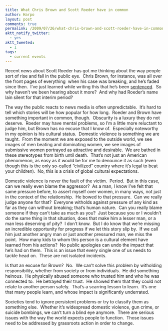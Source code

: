 ```yaml
---
title: What Chris Brown and Scott Roeder have in common
author: Harpo
layout: post
comments: true
permalink: /2009/07/26/what-chris-brown-and-scott-roeder-have-in-common/
aktt_notify_twitter:
  - yes
aktt_tweeted:
  - 1
tags:
  - current events
---
```

Recent news about Scott Roeder has got me thinking about the way people sort of rise and fall in the public eye.  Chris Brown, for instance, was all over the front pages of everything  when his case was breaking, and he&#8217;s faded since then.  I&#8217;ve just learned while writing this that he&#8217;s been <a href="http://en.wikipedia.org/wiki/Chris_Brown_(entertainer)#2009.E2.80.93present:_Graffiti_and_domestic_violence_case" target="_blank">sentenced</a>.  So why haven&#8217;t we been hearing about it more?  And why had Roeder&#8217;s name lain silent for that interim period?

The way the public reacts to news media is often unpredictable.  It&#8217;s hard to tell which stories will be how popular for how long.  Roeder and Brown have something important in common, though.  Obscurity is a luxury they do not deserve.  Roeder may have mental problems, so I&#8217;m a little more reluctant to judge him, but Brown has no excuse that I know of.  Especially noteworthy in my opinion is his cultural status.  Domestic violence is something we are taught.  From the moment we are exposed to the outside world, we see images of men beating and dominating women, we see images of submissive women portrayed as attractive and desirable.  We are bathed in these stereotypes from birth until death.  That&#8217;s not just an American phenomenon, as easy as it would be for me to denounce it as such (even though this is the only so-called &#8220;civilized&#8221; country where it&#8217;s legal to beat your children).  No, this is a crisis of global cultural expectations.

Domestic violence is never the fault of the victim.  Period.  But in this case, can we really even blame the aggressor?  As a man, I know I&#8217;ve felt that same pressure before, to assert myself over women, in many ways, not just in the context of the relationship.  He bowed to that pressure.  Can we really judge anyone for that?  Everyone witholds against pressure of any kind as far as they can without breaking; that&#8217;s human nature.  Can you really blame someone if they can&#8217;t take as much as you?  Just because you or I wouldn&#8217;t do the same thing in that situation, does that make him a lesser man, or a man less deserving of pity?  I don&#8217;t know.  But I do know that we&#8217;re missing an incredible opportunity for progress if we let this story slip by.  If we call him just another angry man or just another pressured man, we miss the point.  How many kids to whom this person is a cultural element have learned from his actions?  No public apologies can undo the impact that he&#8217;s had on them.  This is an issue that every single one of us needs to tackle head on.  These are not isolated incidents.

Is that an excuse for Brown?  No.  We can&#8217;t solve this problem by witholding responsibility, whether from society or from individuals.  He did something heinous.  He physically abused someone who trusted him and who he was connected to.  He betrayed their trust.  He showed them that they could not relate to another person safely.  That&#8217;s a scarring lesson to learn.  It&#8217;s one that many people learn, and whose impact is significantly underrated.

Societies tend to ignore persistent problems or try to classify them as something else.  Whether it&#8217;s widespread domestic violence, gun crime, or suicide bombings, we can&#8217;t turn a blind eye anymore.  There are serious issues with the way the world expects people to function.  Those issues need to be addressed by grassroots action in order to change.